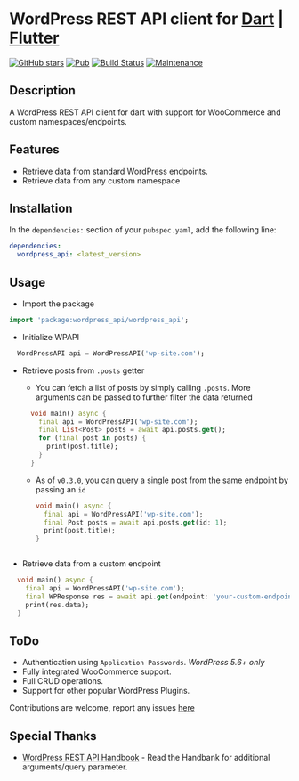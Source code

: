 # WordPress REST API client for [Dart](https://dart.dev/) | [Flutter](https://flutter.dev)

[![GitHub stars](https://img.shields.io/github/stars/dhmgroup/dart-wp.svg?style=social&label=Star&maxAge=2592000)](https://github.com/dhmgroup/dart-wp/stargazers/)
[![Pub](https://img.shields.io/pub/v/wordpress_api.svg?style=flat-square)](https://pub.dartlang.org/packages/wordpress_api)
[![Build Status](https://travis-ci.org/dhmgroup/dart-wp.svg?branch=master)](https://travis-ci.org/dhmgroup/dart-wp)
[![Maintenance](https://img.shields.io/badge/Maintained%3F-yes-green.svg)](https://GitHub.com/dhmgroup/dart-wp/graphs/commit-activity)

## Description

A WordPress REST API client for dart with support for WooCommerce and custom namespaces/endpoints.

## Features

- Retrieve data from standard WordPress endpoints.
- Retrieve data from any custom namespace

## Installation

In the `dependencies:` section of your `pubspec.yaml`, add the following line:

```yaml
dependencies:
  wordpress_api: <latest_version>
```

## Usage

- Import the package

```dart
import 'package:wordpress_api/wordpress_api';
```

- Initialize WPAPI

```dart
  WordPressAPI api = WordPressAPI('wp-site.com');
```

- Retrieve posts from `.posts` getter

  - You can fetch a list of posts by simply calling `.posts`. More arguments can be passed to further filter the data returned

  ```dart
    void main() async {
      final api = WordPressAPI('wp-site.com');
      final List<Post> posts = await api.posts.get();
      for (final post in posts) {
        print(post.title);
      }
    }
  ```

  - As of `v0.3.0`, you can query a single post from the same endpoint by passing an `id`

    ```dart
    void main() async {
      final api = WordPressAPI('wp-site.com');
      final Post posts = await api.posts.get(id: 1);
      print(post.title);
    }
  ```

- Retrieve data from a custom endpoint

```dart
  void main() async {
    final api = WordPressAPI('wp-site.com');
    final WPResponse res = await api.get(endpoint: 'your-custom-endpoint');
    print(res.data);
  }
```

## ToDo

- Authentication using `Application Passwords`. *WordPress 5.6+ only*
- Fully integrated WooCommerce support.
- Full CRUD operations.
- Support for other popular WordPress Plugins.

Contributions are welcome, report any issues [here](https://github.com/dhmgroup/dart-wp/issues)

## Special Thanks

- [WordPress REST API Handbook](https://developer.wordpress.org/rest-api/reference/) - Read the Handbank for additional arguments/query parameter.


